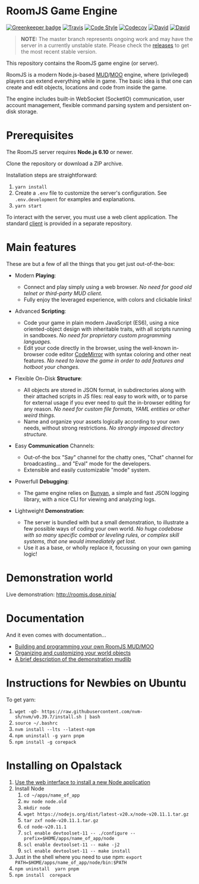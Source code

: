 RoomJS Game Engine
======================

[![Greenkeeper badge](https://badges.greenkeeper.io/doughsay/room.js.svg)](https://greenkeeper.io/) [![Travis](https://img.shields.io/travis/doughsay/room.js.svg)](https://travis-ci.org/doughsay/room.js) [![Code Style](https://img.shields.io/badge/code%20style-standard-brightgreen.svg)](https://standardjs.com/) [![Codecov](https://img.shields.io/codecov/c/github/doughsay/room.js.svg)](https://codecov.io/gh/doughsay/room.js) [![David](https://img.shields.io/david/doughsay/room.js.svg)](https://david-dm.org/doughsay/room.js) [![David](https://img.shields.io/david/dev/doughsay/room.js.svg)](https://david-dm.org/doughsay/room.js?type=dev)

> **NOTE:** The master branch represents ongoing work and may have the server in a currently unstable state.  Please check the [releases](https://github.com/doughsay/room.js/releases) to get the most recent stable version.

This repository contains the RoomJS game engine (or server).

RoomJS is a modern Node.js-based [MUD](https://en.wikipedia.org/wiki/MUD)/[MOO](https://en.wikipedia.org/wiki/MOO) engine, where (privileged) players can extend everything while in game. The basic idea is that one can create and edit objects, locations and code from inside the game.

The engine includes built-in WebSocket (SocketIO) communication, user account management, flexible command parsing system and persistent on-disk storage.

Prerequisites
=============

The RoomJS server requires **Node.js 6.10** or newer.

Clone the repository or download a ZIP archive.

Installation steps are straightforward:

1. `yarn install`
2. Create a `.env` file to customize the server's configuration. See `.env.development` for examples and explanations.
3. `yarn start`

To interact with the server, you must use a web client application. The standard [client](https://github.com/doughsay/room.js-client) is provided in a separate repository.

Main features
=============

These are but a few of all the things that you get just out-of-the-box:

- Modern **Playing**:
  - Connect and play simply using a web browser. *No need for good old telnet or third-party MUD client.*
  - Fully enjoy the leveraged experience, with colors and clickable links!

- Advanced **Scripting**:
  - Code your game in plain modern JavaScript (ES6), using a nice oriented-object design with inheritable traits, with all scripts running in sandboxes. *No need for proprietary custom programming languages.*
  - Edit your code directly in the browser, using the well-known in-browser code editor [CodeMirror](https://codemirror.net/) with syntax coloring and other neat features. *No need to leave the game in order to add features and hotboot your changes.*

- Flexible On-Disk  **Structure**:
  - All objects are stored in JSON format, in subdirectories along with their attached scripts in JS files: real easy to work with, or to parse for external usage if you ever need to quit the in-browser editing for any reason. *No need for custom file formats, YAML entities or other weird things.*
  - Name and organize your assets logically according to your own needs, without strong restrictions. *No strongly imposed directory structure.*

- Easy **Communication** Channels:
  - Out-of-the box "Say" channel for the chatty ones, "Chat" channel for broadcasting... and "Eval" mode for the developers.
  - Extensible and easily customizable "mode" system.

- Powerfull **Debugging**:
  - The game engine relies on [Bunyan](https://github.com/trentm/node-bunyan), a simple and fast JSON logging library, with a nice CLI for viewing and analyzing logs.

- Lightweight **Demonstration**:
  - The server is bundled with but a small demonstration, to illustrate a few possible ways of coding your own world. *No huge codebase with so many specific combat or leveling rules, or complex skill systems, that one would immediately get lost.*
  - Use it as a base, or wholly replace it, focussing on your own gaming logic!

Demonstration world
===================

Live demonstration: http://roomjs.dose.ninja/

Documentation
=============

And it even comes with documentation...

- [Building and programming your own RoomJS MUD/MOO](doc/PROGRAMMING.md)
- [Organizing and customizing your world objects](doc/CUSTOMIZING.md)
- [A brief description of the demonstration mudlib](doc/DEMO_MUDLIB.md)


Instructions for Newbies on Ubuntu
==================================

To get yarn:
1. `wget -qO- https://raw.githubusercontent.com/nvm-sh/nvm/v0.39.7/install.sh | bash`
1. `source ~/.bashrc`
1. `nvm install --lts --latest-npm`
1. `npm uninstall -g yarn pnpm`
1. `npm install -g corepack`

Installing on Opalstack
=======================

1. [Use the web interface to install a new Node application](https://docs.opalstack.com/topic-guides/nodejs/)
1. Install Node
    1. `cd ~/apps/name_of_app`
    1. `mv node node.old`
    1. `mkdir node`
    1. `wget https://nodejs.org/dist/latest-v20.x/node-v20.11.1.tar.gz`
    1. `tar zxf node-v20.11.1.tar.gz`
    1. `cd node-v20.11.1`
    1. `scl enable devtoolset-11 -- ./configure --prefix=$HOME/apps/name_of_app/node`
    1. `scl enable devtoolset-11 -- make -j2`
    1. `scl enable devtoolset-11 -- make install`
1. Just in the shell where you need to use npm: `export PATH=$HOME/apps/name_of_app/node/bin:$PATH`
1. `npm uninstall  yarn pnpm`
1. `npm install  corepack`

